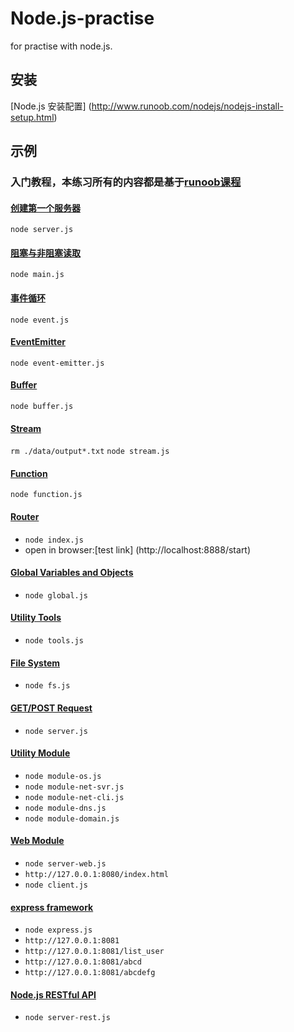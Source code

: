 # Node.js-practise

for practise with node.js.

## 安装

[Node.js 安装配置] (http://www.runoob.com/nodejs/nodejs-install-setup.html)

## 示例

### 入门教程，本练习所有的内容都是基于[runoob课程](http://www.runoob.com/nodejs/nodejs-tutorial.html "Node.js教程")  

#### [创建第一个服务器](http://www.runoob.com/nodejs/nodejs-http-server.html)
 `node server.js`

#### [阻塞与非阻塞读取](http://www.runoob.com/nodejs/nodejs-callback.html)
 `node main.js`

#### [事件循环](http://www.runoob.com/nodejs/nodejs-event-loop.html)
 `node event.js`

#### [EventEmitter](http://www.runoob.com/nodejs/nodejs-event.html)
 `node event-emitter.js`

#### [Buffer](http://www.runoob.com/nodejs/nodejs-buffer.html)
 `node buffer.js`

#### [Stream](http://www.runoob.com/nodejs/nodejs-stream.html)
 `rm ./data/output*.txt`
 `node stream.js`
#### [Function](http://www.runoob.com/nodejs/nodejs-function.html)
 `node function.js`

#### [Router](http://www.runoob.com/nodejs/nodejs-router.html)
- `node index.js`
- open in browser:[test link] (http://localhost:8888/start) 

#### [Global Variables and Objects](http://www.runoob.com/nodejs/nodejs-global-object.html)
- `node global.js`

#### [Utility Tools](http://www.runoob.com/nodejs/nodejs-util.html)
- `node tools.js`

#### [File System](http://www.runoob.com/nodejs/nodejs-fs.html)
- `node fs.js`

#### [GET/POST Request](http://www.runoob.com/nodejs/node-js-get-post.html)
- `node server.js`

#### [Utility Module](http://www.runoob.com/nodejs/nodejs-utitlity-module.html)
- `node module-os.js`
- `node module-net-svr.js`
- `node module-net-cli.js`
- `node module-dns.js`
- `node module-domain.js`

#### [Web Module](http://www.runoob.com/nodejs/nodejs-web-module.html)
- `node server-web.js`
- `http://127.0.0.1:8080/index.html`
- `node client.js`

#### [express framework](http://www.runoob.com/nodejs/nodejs-express-framework.html)
- `node express.js`
- `http://127.0.0.1:8081`
- `http://127.0.0.1:8081/list_user`
- `http://127.0.0.1:8081/abcd`
- `http://127.0.0.1:8081/abcdefg`

#### [Node.js RESTful API](http://www.runoob.com/nodejs/nodejs-restful-api.html)
- `node server-rest.js`
